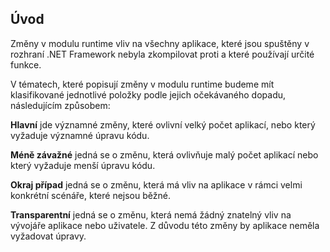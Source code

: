 ## <a name="introduction"></a>Úvod
Změny v modulu runtime vliv na všechny aplikace, které jsou spuštěny v rozhraní .NET Framework nebyla zkompilovat proti a které používají určité funkce.

V tématech, které popisují změny v modulu runtime budeme mít klasifikované jednotlivé položky podle jejich očekávaného dopadu, následujícím způsobem:

**Hlavní** jde významné změny, které ovlivní velký počet aplikací, nebo který vyžaduje významné úpravu kódu.

**Méně závažné** jedná se o změnu, která ovlivňuje malý počet aplikací nebo který vyžaduje menší úpravu kódu.

**Okraj případ** jedná se o změnu, která má vliv na aplikace v rámci velmi konkrétní scénáře, které nejsou běžné.

**Transparentní** jedná se o změnu, která nemá žádný znatelný vliv na vývojáře aplikace nebo uživatele. Z důvodu této změny by aplikace neměla vyžadovat úpravy.
